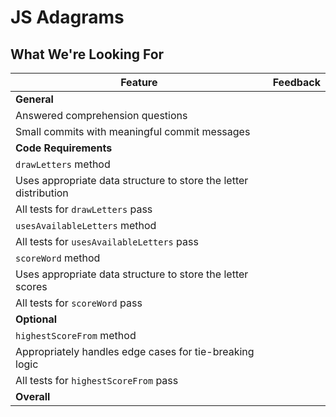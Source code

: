 # JS Adagrams
## What We're Looking For

<!--

Comprehension questions: They are all subjective!

Notes for grading: Optional Wave 5 asks students to convert the syntax to a class, so you will see differences in code structure between submissions.

 -->

Feature | Feedback
--- | ---
**General** |
Answered comprehension questions |
Small commits with meaningful commit messages |
**Code Requirements** |
`drawLetters` method |
Uses appropriate data structure to store the letter distribution |
All tests for `drawLetters` pass |
`usesAvailableLetters` method |
All tests for `usesAvailableLetters` pass |
`scoreWord` method |
Uses appropriate data structure to store the letter scores |
All tests for `scoreWord` pass |
**Optional** |
`highestScoreFrom` method |
Appropriately handles edge cases for tie-breaking logic |
All tests for `highestScoreFrom` pass |
**Overall** |
